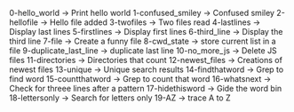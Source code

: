 0-hello_world -> Print hello world
1-confused_smiley -> Confused smiley
2-hellofile -> Hello file added
3-twofiles -> Two files read
4-lastlines -> Display last lines
5-firstlines -> Display first lines
6-third_line -> Display the third line
7-file -> Create a funny file
8-cwd_state -> store current list in a file
9-duplicate_last_line -> duplicate last line
10-no_more_js -> Delete JS files
11-directories -> Directories that count
12-newest_files -> Creations of newest files
13-unique -> Unique search results
14-findthatword  -> Grep to find word
15-countthatword -> Grep to count that word
16-whatsnext -> Check for threee lines after a pattern
17-hidethisword -> Gide the word bin
18-lettersonly -> Search for letters only
19-AZ -> trace A to Z



